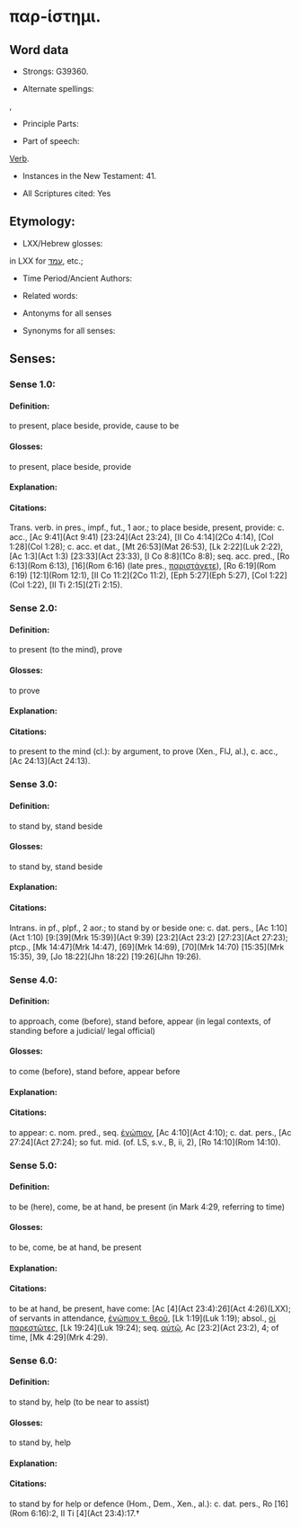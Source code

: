 # παρ-ίστημι.

<!-- Status: S2=NeedsReview -->
<!-- Lexica used for edits: BDAG, FFM, LN, A-S -->

## Word data

* Strongs: G39360.

* Alternate spellings:

,

* Principle Parts: 


* Part of speech: 

[Verb](http://ugg.readthedocs.io/en/latest/verb.html).

* Instances in the New Testament: 41.

* All Scriptures cited: Yes

## Etymology: 


* LXX/Hebrew glosses: 

in LXX for [עמד](//en-uhl/H5975), etc.;

* Time Period/Ancient Authors: 


* Related words: 

* Antonyms for all senses

* Synonyms for all senses: 


## Senses: 


### Sense  1.0:  

#### Definition: 

to present, place beside, provide, cause to be

#### Glosses: 

to present, place beside, provide

#### Explanation: 


#### Citations: 

Trans. verb. in pres., impf., fut., 1 aor.; to place beside, present, provide: c. acc., [Ac 9:41](Act 9:41) [23:24](Act 23:24), [II Co 4:14](2Co 4:14), [Col 1:28](Col 1:28); c. acc. et dat., [Mt 26:53](Mat 26:53), [Lk 2:22](Luk 2:22), [Ac 1:3](Act 1:3) [23:33](Act 23:33), [I Co 8:8](1Co 8:8); seq. acc. pred., [Ro 6:13](Rom 6:13), [16](Rom 6:16) (late pres., [παριστάνετε]()), [Ro 6:19](Rom 6:19) [12:1](Rom 12:1), [II Co 11:2](2Co 11:2), [Eph 5:27](Eph 5:27), [Col 1:22](Col 1:22), [II Ti 2:15](2Ti 2:15).

### Sense  2.0: 

#### Definition: 

to present (to the mind), prove

#### Glosses: 

to prove

#### Explanation: 


#### Citations: 

to present to the mind (cl.): by argument, to prove (Xen., FlJ, al.), c. acc., [Ac 24:13](Act 24:13).

### Sense  3.0: 

#### Definition: 

to stand by, stand beside

#### Glosses: 

to stand by, stand beside

#### Explanation: 


#### Citations: 

Intrans. in   pf., plpf., 2 aor.; to stand by or beside one: c. dat. pers., [Ac 1:10](Act 1:10) [9:[39](Mrk 15:39)](Act 9:39) [23:2](Act 23:2) [27:23](Act 27:23); ptcp., [Mk 14:47](Mrk 14:47), [69](Mrk 14:69), [70](Mrk 14:70) [15:35](Mrk 15:35), 39, [Jo 18:22](Jhn 18:22) [19:26](Jhn 19:26).

### Sense  4.0: 

#### Definition: 

to approach, come (before), stand before, appear (in legal contexts, of standing before a judicial/ legal official)

#### Glosses: 

to come (before), stand before, appear before

#### Explanation: 


#### Citations: 

to appear: c. nom. pred., seq. [ἐνώπιον](), [Ac 4:10](Act 4:10); c. dat. pers., [Ac 27:24](Act 27:24); so fut. mid. (of. LS, s.v., B, ii, 2), [Ro 14:10](Rom 14:10).

### Sense  5.0: 

#### Definition: 

to be (here), come, be at hand, be present (in Mark 4:29, referring to time)

#### Glosses: 

to be, come, be at hand, be present

#### Explanation: 


#### Citations: 

to be at hand, be present, have come: [Ac [4](Act 23:4):26](Act 4:26)(LXX); of servants in attendance, [ἐνώπιον τ. θεοῦ](), [Lk 1:19](Luk 1:19); absol., [οἱ παρεστῶτες](), [Lk 19:24](Luk 19:24); seq. [αὐτῷ](), Ac [23:2](Act 23:2), 4; of time, [Mk 4:29](Mrk 4:29).

### Sense  6.0: 

#### Definition:

to stand by, help (to be near to assist) 

#### Glosses: 

to stand by, help

#### Explanation: 


#### Citations: 

to stand by for help or defence (Hom., Dem., Xen., al.): c. dat. pers., Ro [16](Rom 6:16):2, II Ti [4](Act 23:4):17.†